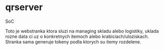 # qrserver
SoC

Toto je webstranka ktora sluzi na managing skladu alebo logistiky, uklada rozne data ci uz o konkretnych itemoch alebo krabiciach/uloziskach.
Stranka sama generuje tokeny podla ktorych su itemy rozdelene.
